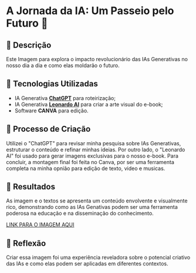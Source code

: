 # A Jornada da IA: Um Passeio pelo Futuro 🌌

## 📒 Descrição
Este Imagem para explora o impacto revolucionário das IAs Generativas no nosso dia a dia e como elas moldarão o futuro.

## 🤖 Tecnologias Utilizadas
- IA Generativa **[ChatGPT](https://chat.openai.com)** para roteirização;
- IA Generativa **[Leonardo AI](https://leonardo.ai)** para criar a arte visual do e-book;
- Software **CANVA** para edição.

## 🧐 Processo de Criação
Utilizei o "ChatGPT" para revisar minha pesquisa sobre IAs Generativas, estruturar o conteúdo e refinar minhas ideias. Por outro lado, o "Leonardo AI" foi usado para gerar imagens exclusivas para o nosso e-book. Para concluir, a montagem final foi feita no Canva, por ser uma ferramenta completa na minha opnião para edição de texto, video e musicas.

## 🚀 Resultados
As imagem e o textos se apresenta um conteúdo envolvente e visualmente rico, demonstrando como as IAs Genativas podem ser uma ferramenta poderosa na educação e na disseminação do conhecimento.

[LINK PARA O IMAGEM AQUI](/rest/img/)

## 💭 Reflexão
Criar essa imagem foi uma experiência reveladora sobre o potencial criativo das IAs e como elas podem ser aplicadas em diferentes contextos.
